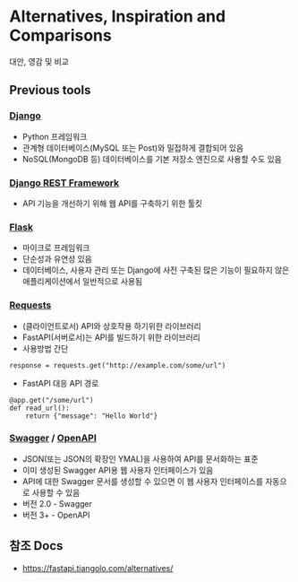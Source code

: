 # Alternatives, Inspiration and Comparisons

대안, 영감 및 비교


## Previous tools

### [Django](https://www.djangoproject.com/)

- Python 프레임워크
- 관계형 데이터베이스(MySQL 또는 Post)와 밀접하게 결합되어 있음
- NoSQL(MongoDB 등) 데이터베이스를 기본 저장소 엔진으로 사용할 수도 있음

### [Django REST Framework](https://www.django-rest-framework.org/)

- API 기능을 개선하기 위해 웹 API를 구축하기 위한 툴킷

### [Flask](https://flask.palletsprojects.com/)

- 마이크로 프레임워크 
- 단순성과 유연성 있음
- 데이터베이스, 사용자 관리 또는 Django에 사전 구축된 많은 기능이 필요하지 않은 애플리케이션에서 일반적으로 사용됨

### [Requests](https://requests.readthedocs.io/)

- (클라이언트로서) API와 상호작용 하기위한 라이브러리
- FastAPI(서버로서)는 API를 빌드하기 위한 라이브러리
- 사용방법 간단

```
response = requests.get("http://example.com/some/url")
```

- FastAPI 대응 API 경로

```
@app.get("/some/url")
def read_url():
    return {"message": "Hello World"}
```

### [Swagger](https://swagger.io/) / [OpenAPI](https://github.com/OAI/OpenAPI-Specification/)

- JSON(또는 JSON의 확장인 YMAL)을 사용하여 API를 문서화하는 표준
- 이미 생성된 Swagger API용 웹 사용자 인터페이스가 있음
- API에 대한 Swagger 문서를 생성할 수 있으면 이 웹 사용자 인터페이스를 자동으로 사용할 수 있음
- 버전 2.0 - Swagger
- 버전 3+ - OpenAPI


## 참조 Docs

- https://fastapi.tiangolo.com/alternatives/
